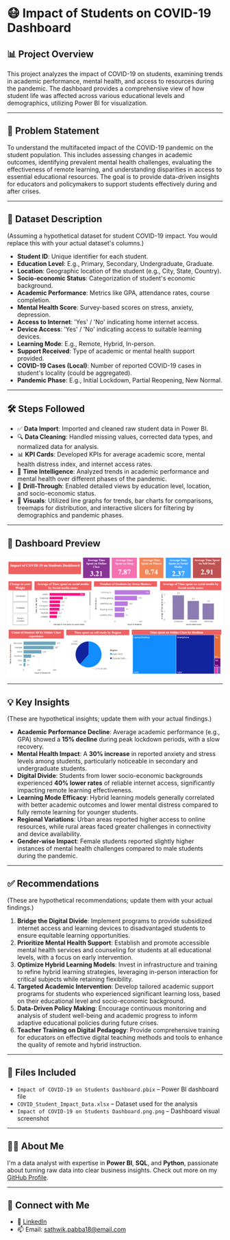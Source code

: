# 😷 Impact of Students on COVID-19 Dashboard

## 📊 Project Overview

This project analyzes the impact of COVID-19 on students, examining trends in academic performance, mental health, and access to resources during the pandemic. The dashboard provides a comprehensive view of how student life was affected across various educational levels and demographics, utilizing Power BI for visualization.

---

## 🧩 Problem Statement

To understand the multifaceted impact of the COVID-19 pandemic on the student population. This includes assessing changes in academic outcomes, identifying prevalent mental health challenges, evaluating the effectiveness of remote learning, and understanding disparities in access to essential educational resources. The goal is to provide data-driven insights for educators and policymakers to support students effectively during and after crises.

---

## 📁 Dataset Description

(Assuming a hypothetical dataset for student COVID-19 impact. You would replace this with your actual dataset's columns.)

-   **Student ID**: Unique identifier for each student.
-   **Education Level**: E.g., Primary, Secondary, Undergraduate, Graduate.
-   **Location**: Geographic location of the student (e.g., City, State, Country).
-   **Socio-economic Status**: Categorization of student's economic background.
-   **Academic Performance**: Metrics like GPA, attendance rates, course completion.
-   **Mental Health Score**: Survey-based scores on stress, anxiety, depression.
-   **Access to Internet**: 'Yes' / 'No' indicating home internet access.
-   **Device Access**: 'Yes' / 'No' indicating access to suitable learning devices.
-   **Learning Mode**: E.g., Remote, Hybrid, In-person.
-   **Support Received**: Type of academic or mental health support provided.
-   **COVID-19 Cases (Local)**: Number of reported COVID-19 cases in student's locality (could be aggregated).
-   **Pandemic Phase**: E.g., Initial Lockdown, Partial Reopening, New Normal.

---

## 🛠️ Steps Followed

-   ✅ **Data Import**: Imported and cleaned raw student data in Power BI.
-   🔍 **Data Cleaning**: Handled missing values, corrected data types, and normalized data for analysis.
-   📊 **KPI Cards**: Developed KPIs for average academic score, mental health distress index, and internet access rates.
-   📅 **Time Intelligence**: Analyzed trends in academic performance and mental health over different phases of the pandemic.
-   📌 **Drill-Through**: Enabled detailed views by education level, location, and socio-economic status.
-   🎨 **Visuals**: Utilized line graphs for trends, bar charts for comparisons, treemaps for distribution, and interactive slicers for filtering by demographics and pandemic phases.

---

## 📸 Dashboard Preview

![Dashboard Screenshot](https://github.com/Sathwik-pabba/Impact-of-covid-19-on-students-dashboard/blob/main/Impact%20of%20COVID-19%20on%20Students%20Dashboard.png.png)


---

## 💡 Key Insights

(These are hypothetical insights; update them with your actual findings.)

-   **Academic Performance Decline**: Average academic performance (e.g., GPA) showed a **15% decline** during peak lockdown periods, with a slow recovery.
-   **Mental Health Impact**: A **30% increase** in reported anxiety and stress levels among students, particularly noticeable in secondary and undergraduate students.
-   **Digital Divide**: Students from lower socio-economic backgrounds experienced **40% lower rates** of reliable internet access, significantly impacting remote learning effectiveness.
-   **Learning Mode Efficacy**: Hybrid learning models generally correlated with better academic outcomes and lower mental distress compared to fully remote learning for younger students.
-   **Regional Variations**: Urban areas reported higher access to online resources, while rural areas faced greater challenges in connectivity and device availability.
-   **Gender-wise Impact**: Female students reported slightly higher instances of mental health challenges compared to male students during the pandemic.

---

## ✅ Recommendations

(These are hypothetical recommendations; update them with your actual findings.)

1.  **Bridge the Digital Divide**: Implement programs to provide subsidized internet access and learning devices to disadvantaged students to ensure equitable learning opportunities.
2.  **Prioritize Mental Health Support**: Establish and promote accessible mental health services and counseling for students at all educational levels, with a focus on early intervention.
3.  **Optimize Hybrid Learning Models**: Invest in infrastructure and training to refine hybrid learning strategies, leveraging in-person interaction for critical subjects while retaining flexibility.
4.  **Targeted Academic Intervention**: Develop tailored academic support programs for students who experienced significant learning loss, based on their educational level and socio-economic background.
5.  **Data-Driven Policy Making**: Encourage continuous monitoring and analysis of student well-being and academic progress to inform adaptive educational policies during future crises.
6.  **Teacher Training on Digital Pedagogy**: Provide comprehensive training for educators on effective digital teaching methods and tools to enhance the quality of remote and hybrid instruction.

---

## 📁 Files Included

-   `Impact of COVID-19 on Students Dashboard.pbix` – Power BI dashboard file
-   `COVID_Student_Impact_Data.xlsx` – Dataset used for the analysis
-   `Impact of COVID-19 on Students Dashboard.png.png` – Dashboard visual screenshot

---

## 🙋‍♂️ About Me

I'm a data analyst with expertise in **Power BI**, **SQL**, and **Python**, passionate about turning raw data into clear business insights.
Check out more on my [GitHub Profile](https://github.com/Sathwik-pabba).

---

## 🔗 Connect with Me

-   💼 [LinkedIn](https://linkedin.com/in/sathwikpabba)
-   📫 Email: sathwik.pabba18@email.com
